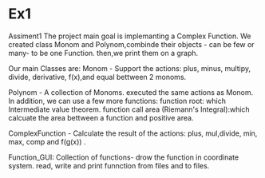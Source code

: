 # Ex1
Assiment1
The project main goal is implemanting a Complex Function. We created class Monom and Polynom,combinde their objects - can be few or many- to be one Function. then,we print them on a graph.

Our main Classes are:
Monom - Support the actions: plus, minus, multipy, divide, derivative, f(x),and equal bettween 2 monoms.

Polynom - A collection of Monoms. executed the same actions as Monom. In addition, we can use a few more functions:
function root: which Intermediate value theorem.
function call area (Riemann's Integral):which calcuate the area bettween a function and positive area.

ComplexFunction - Calculate the result of the actions: plus, mul,divide, min, max, comp and f(g(x)) .

Function_GUI: Collection of functions- drow the function in coordinate system. read, write and print funnction from files and to files.
